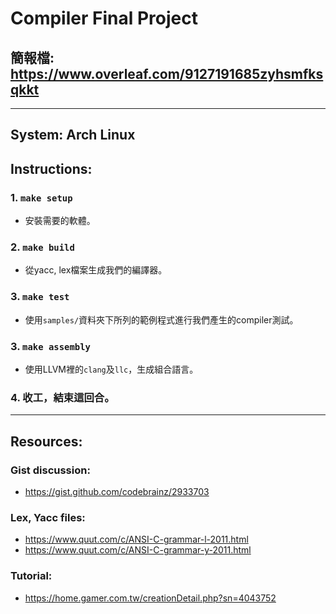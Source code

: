 # Compiler Final Project
## 簡報檔: https://www.overleaf.com/9127191685zyhsmfksqkkt

---
## System: Arch Linux

## Instructions:
### 1. `make setup`
- 安裝需要的軟體。

### 2. `make build`
- 從yacc, lex檔案生成我們的編譯器。

### 3. `make test`
- 使用`samples/`資料夾下所列的範例程式進行我們產生的compiler測試。

### 3. `make assembly`
- 使用LLVM裡的`clang`及`llc`，生成組合語言。

### 4. 收工，結束這回合。

---
## Resources:

### Gist discussion:
- https://gist.github.com/codebrainz/2933703

### Lex, Yacc files:
- https://www.quut.com/c/ANSI-C-grammar-l-2011.html
- https://www.quut.com/c/ANSI-C-grammar-y-2011.html

### Tutorial:
- https://home.gamer.com.tw/creationDetail.php?sn=4043752
